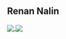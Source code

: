 
## Renan Nalin


 

 
 
 <a href="https://github.com/rnalin/github-readme-stats">
  <img align="center" src="![Renan Nalin's GitHub stats](https://github-readme-stats.vercel.app/api?username=rnalin&theme=radical&show_icons=true&count_private=true)" />
</a>
<a href="https://github.com/rnalin/github-readme-stats">
  <img align="center" src=" [![Top Langs](https://github-readme-stats.vercel.app/api/top-langs/?username=rnalin&hide_progress=true&theme=radical)](https://github.com/anuraghazra/github-readme-stats)" />
</a>

